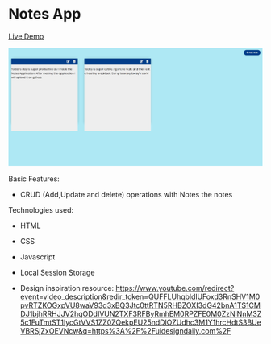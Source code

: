 # Notes App

<a href="https://notesappahmed.vercel.app/">Live Demo</a>

<img src="https://github.com/ahmadrazach/Javascript-Challanges/blob/main/notes-app/thumbnail.jpg" alt="Demo image"/>

Basic Features:

- CRUD (Add,Update and delete) operations with Notes the notes

Technologies used:

- HTML
- CSS
- Javascript
- Local Session Storage

- Design inspiration resource:
  https://www.youtube.com/redirect?event=video_description&redir_token=QUFFLUhqbldlUFoxd3RnSHV1M0pvRTZKOGxpVU8waV93d3xBQ3Jtc0ttRTN5RHBZOXI3dG42bnA1TS1CMDJ1bjhRRHJJV2hqODdIVUN2TXF3RFByRmhEM0RPZFE0M0ZzNlNnM3Z5c1FuTmtST1IycGtVVS1ZZ0ZQekpEU25ndDlOZUdhc3M1Y1hrcHdtS3BUeVBRSjZxOEVNcw&q=https%3A%2F%2Fuidesigndaily.com%2F
